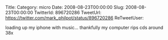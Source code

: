 Title: 
Category: micro
Date: 2008-08-23T00:00:00
Slug: 2008-08-23T00:00:00
TwitterId: 896720286
TweetUrl: https://twitter.com/mark_philpot/status/896720286
ReTweetUser: 

loading up my iphone with music... thankfully my computer rips cds around 38x